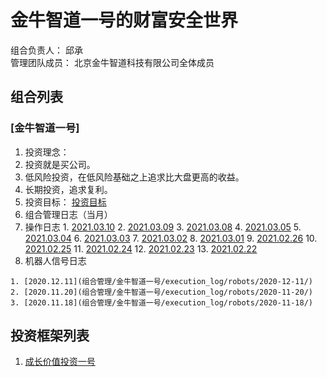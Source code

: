 # 金牛智道一号的财富安全世界
组合负责人： 邱承  
管理团队成员： 北京金牛智道科技有限公司全体成员

## 组合列表
### [金牛智道一号]
1. 投资理念：  
  1. 投资就是买公司。
  2. 低风险投资，在低风险基础之上追求比大盘更高的收益。  
  3. 长期投资，追求复利。
2. 投资目标：
[投资目标](组合管理/金牛智道一号/target.md)  
3. 组合管理日志（当月）
  1. 操作日志
    1. [2021.03.10](组合管理/金牛智道一号/execution_log/operations/2021-03-10.md)
    2. [2021.03.09](组合管理/金牛智道一号/execution_log/operations/2021-03-09.md)
    3. [2021.03.08](组合管理/金牛智道一号/execution_log/operations/2021-03-08.md)
    4. [2021.03.05](组合管理/金牛智道一号/execution_log/operations/2021-03-05.md)
    5. [2021.03.04](组合管理/金牛智道一号/execution_log/operations/2021-03-04.md)
    6. [2021.03.03](组合管理/金牛智道一号/execution_log/operations/2021-03-03.md)
    7. [2021.03.02](组合管理/金牛智道一号/execution_log/operations/2021-03-02.md)
    8. [2021.03.01](组合管理/金牛智道一号/execution_log/operations/2021-03-01.md)
    9. [2021.02.26](组合管理/金牛智道一号/execution_log/operations/2021-02-26.md)
    10. [2021.02.25](组合管理/金牛智道一号/execution_log/operations/2021-02-25.md)
    11. [2021.02.24](组合管理/金牛智道一号/execution_log/operations/2021-02-24.md)
    12. [2021.02.23](组合管理/金牛智道一号/execution_log/operations/2021-02-23.md)
    13. [2021.02.22](组合管理/金牛智道一号/execution_log/operations/2021-02-22.md)
  4. 机器人信号日志
  
    1. [2020.12.11](组合管理/金牛智道一号/execution_log/robots/2020-12-11/)
    2. [2020.11.20](组合管理/金牛智道一号/execution_log/robots/2020-11-20/)
    3. [2020.11.18](组合管理/金牛智道一号/execution_log/robots/2020-11-18/)


## 投资框架列表

1. [成长价值投资一号](投资框架/成长价值投资一号/framework)

